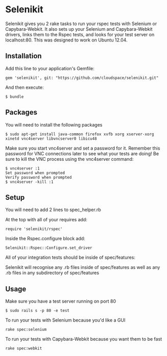 # Selenikit

Selenikit gives you 2 rake tasks to run your rspec tests with Selenium or Capybara-Webkit.  It also sets up your Selenium and Capybara-Webkit drivers, links them to the Rspec tests, and looks for your test server on localhost:80.  This was designed to work on Ubuntu 12.04.

## Installation

Add this line to your application's Gemfile:

    gem 'selenikit', git: "https://github.com/cloudspace/selenikit.git"

And then execute:

    $ bundle

## Packages

You will need to install the following packages

    $ sudo apt-get install java-common firefox xvfb xorg xserver-xorg xinetd vnc4server libvncserver0 libicu48
    
Make sure you start vnc4server and set a password for it. Remember this password for VNC connections later to see what your tests are doing! Be sure to kill the VNC process using the vnc4server command:

    $ vnc4server :1
    Set password when prompted
    Verify password when prompted
    $ vnc4server -kill :1

## Setup

You will need to add 2 lines to spec_helper.rb

At the top with all of your requires add:
    
    require 'selenikit/rspec'
        
Inside the Rspec.configure block add:
    
    Selenikit::Rspec::Configure.set_driver
    
All of your integration tests should be inside of spec/features:

  Selenikit will recognise any .rb files inside of spec/features as well as any .rb files in any subdirectory of spec/features
        
## Usage

Make sure you have a test server running on port 80

    $ sudo rails s -p 80 -e test

To run your tests with Selenium because you'd like a GUI

    rake spec:selenium

To run your tests with Capybara-Webkit because you want them to be fast

    rake spec:webkit